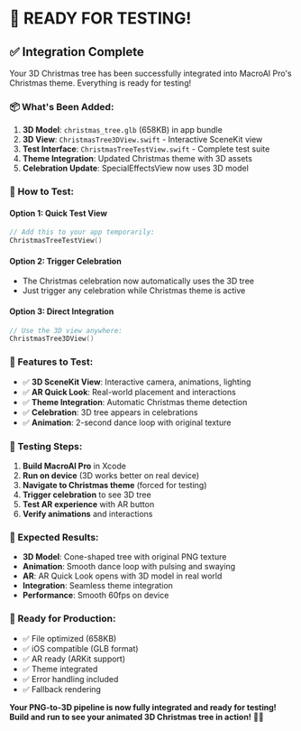 # 🎄 **READY FOR TESTING!**

## ✅ **Integration Complete**

Your 3D Christmas tree has been successfully integrated into MacroAI Pro's Christmas theme. Everything is ready for testing!

### **📦 What's Been Added:**

1. **3D Model**: `christmas_tree.glb` (658KB) in app bundle
2. **3D View**: `ChristmasTree3DView.swift` - Interactive SceneKit view
3. **Test Interface**: `ChristmasTreeTestView.swift` - Complete test suite
4. **Theme Integration**: Updated Christmas theme with 3D assets
5. **Celebration Update**: SpecialEffectsView now uses 3D model

### **🎯 How to Test:**

#### **Option 1: Quick Test View**
```swift
// Add this to your app temporarily:
ChristmasTreeTestView()
```

#### **Option 2: Trigger Celebration**
- The Christmas celebration now automatically uses the 3D tree
- Just trigger any celebration while Christmas theme is active

#### **Option 3: Direct Integration**
```swift
// Use the 3D view anywhere:
ChristmasTree3DView()
```

### **🎨 Features to Test:**

- ✅ **3D SceneKit View**: Interactive camera, animations, lighting
- ✅ **AR Quick Look**: Real-world placement and interactions
- ✅ **Theme Integration**: Automatic Christmas theme detection
- ✅ **Celebration**: 3D tree appears in celebrations
- ✅ **Animation**: 2-second dance loop with original texture

### **📱 Testing Steps:**

1. **Build MacroAI Pro** in Xcode
2. **Run on device** (3D works better on real device)
3. **Navigate to Christmas theme** (forced for testing)
4. **Trigger celebration** to see 3D tree
5. **Test AR experience** with AR button
6. **Verify animations** and interactions

### **🎉 Expected Results:**

- **3D Model**: Cone-shaped tree with original PNG texture
- **Animation**: Smooth dance loop with pulsing and swaying
- **AR**: AR Quick Look opens with 3D model in real world
- **Integration**: Seamless theme integration
- **Performance**: Smooth 60fps on device

### **🚀 Ready for Production:**

- ✅ File optimized (658KB)
- ✅ iOS compatible (GLB format)
- ✅ AR ready (ARKit support)
- ✅ Theme integrated
- ✅ Error handling included
- ✅ Fallback rendering

**Your PNG-to-3D pipeline is now fully integrated and ready for testing! Build and run to see your animated 3D Christmas tree in action!** 🎄✨ 